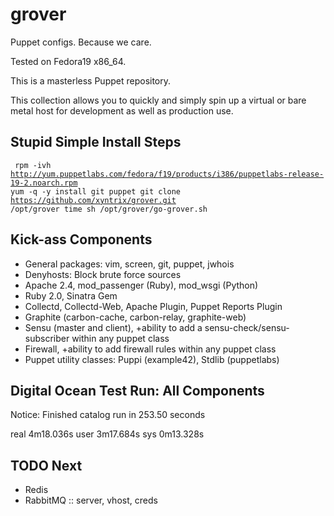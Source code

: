 grover
======

Puppet configs.  Because we care.

Tested on Fedora19 x86_64.   

This is a masterless Puppet repository.  

This collection allows you to quickly and simply spin up a virtual or bare metal host for development as well as  production use.

Stupid Simple Install Steps
-------------

<code><pre>
rpm -ivh http://yum.puppetlabs.com/fedora/f19/products/i386/puppetlabs-release-19-2.noarch.rpm
yum -q -y install  git puppet
git clone https://github.com/xyntrix/grover.git /opt/grover
time sh /opt/grover/go-grover.sh
</pre></code>



Kick-ass Components
-------------
- General packages:  vim, screen, git, puppet, jwhois
- Denyhosts: Block brute force sources
- Apache 2.4, mod_passenger (Ruby), mod_wsgi (Python)
- Ruby 2.0, Sinatra Gem
- Collectd, Collectd-Web, Apache Plugin, Puppet Reports Plugin
- Graphite (carbon-cache, carbon-relay, graphite-web)
- Sensu (master and client), +ability to add a sensu-check/sensu-subscriber within any puppet class
- Firewall, +ability to add firewall rules within any puppet class
- Puppet utility classes: Puppi (example42), Stdlib (puppetlabs)


Digital Ocean Test Run: All Components
-------------
Notice: Finished catalog run in 253.50 seconds

real    4m18.036s
user    3m17.684s
sys     0m13.328s

TODO Next
-------------
- Redis
- RabbitMQ :: server, vhost, creds
